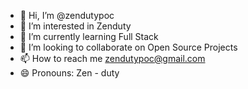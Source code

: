 - 👋 Hi, I’m @zendutypoc
- 👀 I’m interested in Zenduty 
- 🌱 I’m currently learning Full Stack
- 💞️ I’m looking to collaborate on Open Source Projects  
- 📫 How to reach me zendutypoc@gmail.com
- 😄 Pronouns: Zen - duty

<!---
zendutypoc/zendutypoc is a ✨ special ✨ repository because its `README.md` (this file) appears on your GitHub profile.
You can click the Preview link to take a look at your changes.
--->

